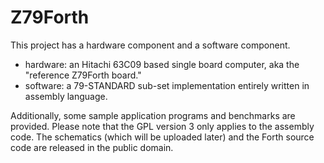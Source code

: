 # Z79Forth
This project has a hardware component and a software component.

- hardware: an Hitachi 63C09 based single board computer, aka the "reference Z79Forth board."
- software: a 79-STANDARD sub-set implementation entirely written in assembly language.

Additionally, some sample application programs and benchmarks are provided. Please note that
the GPL version 3 only applies to the assembly code. The schematics (which will be uploaded
later) and the Forth source code are released in the public domain.
